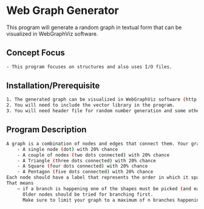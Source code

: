 # Web Graph Generator

This program will generate a random graph in textual form that can be visualized in WebGraphViz software.

## Concept Focus
```bash
- This program focuses on structures and also uses I/O files.
```
## Installation/Prerequisite

```bash
1. The generated graph can be visualized in WebGraphViz software (http://www.webgraphviz.com/)
2. You will need to include the vector library in the program.
3. You will need header file for random number generation and some other functions.
```

## Program Description

```bash
A graph is a combination of nodes and edges that connect them. Your graph should start with one of the following shapes:
	- A single node (dot) with 20% chance
	- A couple of nodes (two dots connected) with 20% chance
	- A Triangle (three dots connected) with 20% chance
	- A Square (four dots connected) with 20% chance
	- A Pentagon (five dots connected) with 20% chance
Each node should have a label that represents the order in which it spawned and a 50% chance to produce a branch, which is an edge with one of these structures attached. 
That means
	– if a branch is happening one of the shapes must be picked (and each of them has 1/5 or 20% chance to occur) and attached to the node that produced it. 
	  Older nodes should be tried for branching first. 
	  Make sure to limit your graph to a maximum of n branches happening (for easier visualization)
```
